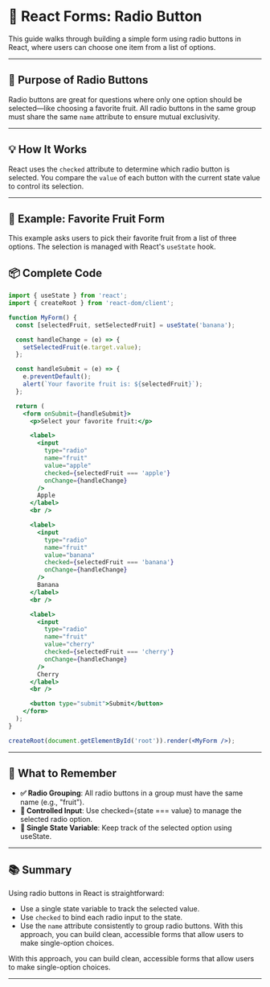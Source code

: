 # 🔘 React Forms: Radio Button
This guide walks through building a simple form using radio buttons in React, where users can choose one item from a list of options.

---

## 🎯 Purpose of Radio Buttons
Radio buttons are great for questions where only one option should be selected—like choosing a favorite fruit. All radio buttons in the same group must share the same `name` attribute to ensure mutual exclusivity.

---

## 💡 How It Works
React uses the `checked` attribute to determine which radio button is selected. You compare the `value` of each button with the current state value to control its selection.

---

## 🧪 Example: Favorite Fruit Form
This example asks users to pick their favorite fruit from a list of three options. The selection is managed with React's `useState` hook.

## 📦 Complete Code
```jsx
import { useState } from 'react';
import { createRoot } from 'react-dom/client';

function MyForm() {
  const [selectedFruit, setSelectedFruit] = useState('banana');

  const handleChange = (e) => {
    setSelectedFruit(e.target.value);
  };

  const handleSubmit = (e) => {
    e.preventDefault();
    alert(`Your favorite fruit is: ${selectedFruit}`);
  };

  return (
    <form onSubmit={handleSubmit}>
      <p>Select your favorite fruit:</p>

      <label>
        <input 
          type="radio" 
          name="fruit" 
          value="apple" 
          checked={selectedFruit === 'apple'} 
          onChange={handleChange} 
        />
        Apple
      </label>
      <br />

      <label>
        <input 
          type="radio" 
          name="fruit" 
          value="banana" 
          checked={selectedFruit === 'banana'} 
          onChange={handleChange} 
        />
        Banana
      </label>
      <br />

      <label>
        <input 
          type="radio" 
          name="fruit" 
          value="cherry" 
          checked={selectedFruit === 'cherry'} 
          onChange={handleChange} 
        />
        Cherry
      </label>
      <br />

      <button type="submit">Submit</button>
    </form>
  );
}

createRoot(document.getElementById('root')).render(<MyForm />);
```

---

## 🧠 What to Remember
- **✅ Radio Grouping**: All radio buttons in a group must have the same name (e.g., "fruit").
- **🔁 Controlled Input**: Use checked={state === value} to manage the selected radio option.
- **🧩 Single State Variable**: Keep track of the selected option using useState.

---

## 📚 Summary
Using radio buttons in React is straightforward:
- Use a single state variable to track the selected value.
- Use `checked` to bind each radio input to the state.
- Use the `name` attribute consistently to group radio buttons.
With this approach, you can build clean, accessible forms that allow users to make single-option choices.

With this approach, you can build clean, accessible forms that allow users to make single-option choices.

---